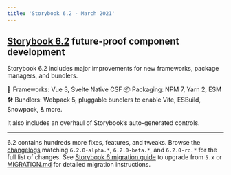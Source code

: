 ```yaml
---
title: 'Storybook 6.2 - March 2021'
---
```


## [Storybook 6.2](https://github.com/storybookjs/storybook/issues/13160) future-proof component development

Storybook 6.2 includes major improvements for new frameworks, package managers, and bundlers.

🚀 Frameworks: Vue 3, Svelte Native CSF
📦 Packaging: NPM 7, Yarn 2, ESM
🛠 Bundlers: Webpack 5, pluggable bundlers to enable Vite, ESBuild, Snowpack, & more.

It also includes an overhaul of Storybook’s auto-generated controls.

---

6.2 contains hundreds more fixes, features, and tweaks. Browse the [changelogs](https://github.com/storybookjs/storybook/blob/next/CHANGELOG.md) matching `6.2.0-alpha.*`, `6.2.0-beta.*`, and `6.2.0-rc.*` for the full list of changes. See [Storybook 6 migration guide](https://storybook.js.org/blog/storybook-6-migration-guide/) to upgrade from `5.x` or [MIGRATION.md](https://github.com/storybookjs/storybook/blob/next/MIGRATION.md) for detailed migration instructions.
